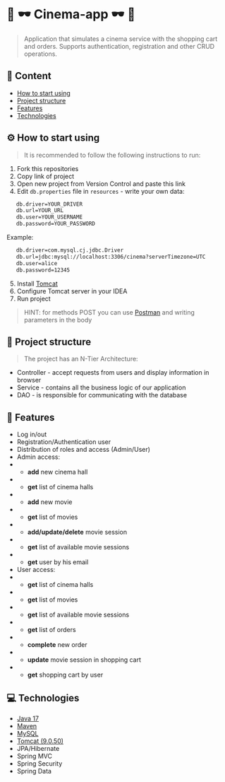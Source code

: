 ﻿# 🎥 🕶️ Cinema-app 🕶️ 🎥
>Application that simulates a cinema service with the shopping cart and orders. 
>Supports authentication, registration and other CRUD operations.

## 📃 Content
- [How to start using](https://github.com/ira0807/cinema#-how-to-start-using)
- [Project structure](https://github.com/ira0807/cinema#-project-structure)
- [Features](https://github.com/ira0807/cinema#-features)
- [Technologies](https://github.com/ira0807/cinema#-technologies)

## ⚙ How to start using
>It is recommended to follow the following instructions to run:
 
1. Fork this repositories
2. Copy link of project
3. Open new project from Version Control and paste this link
4. Edit `db.properties` file in `resources` - write your own data:
```bash
   db.driver=YOUR_DRIVER
   db.url=YOUR_URL
   db.user=YOUR_USERNAME
   db.password=YOUR_PASSWORD
```
Example:
```bash
   db.driver=com.mysql.cj.jdbc.Driver
   db.url=jdbc:mysql://localhost:3306/cinema?serverTimezone=UTC
   db.user=alice
   db.password=12345
```
5. Install [Tomcat](https://archive.apache.org/dist/tomcat/tomcat-9/v9.0.50/bin/)
6. Configure Tomcat server in your IDEA
7. Run project

>HINT: for methods POST you can use [Postman](https://web.postman.co/) and writing parameters in the body

## 🧬 Project structure
>The project has an N-Tier Architecture:

- Controller - accept requests from users and display information in browser
- Service - contains all the business logic of our application
- DAO - is responsible for communicating with the database

## 🎯 Features
- Log in/out
- Registration/Authentication user
- Distribution of roles and access (Admin/User)
- Admin access:
- - **add** new cinema hall
- - **get** list of cinema halls
- - **add** new movie
- - **get** list of movies
- - **add/update/delete** movie session
- - **get** list of available movie sessions
- - **get** user by his email
- User access:
- - **get** list of cinema halls
- - **get** list of movies
- - **get** list of available movie sessions 
- - **get** list of orders
- - **complete** new order
- - **update** movie session in shopping cart
- - **get** shopping cart by user

## 💻 Technologies
- [Java 17](https://www.oracle.com/java/technologies/downloads/)
- [Maven](https://maven.apache.org/download.cgi)
- [MySQL](https://dev.mysql.com/downloads/installer/)
- [Tomcat (9.0.50)](https://archive.apache.org/dist/tomcat/tomcat-9/v9.0.50/bin/)
- JPA/Hibernate
- Spring MVC
- Spring Security
- Spring Data
